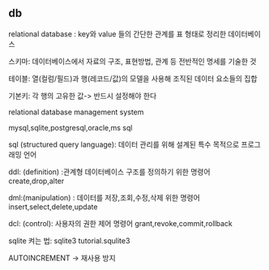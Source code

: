 ## db

relational database : key와 value 들의 간단한 관계를 표 형태로 정리한 데이터베이스

스키마: 데이터베이스에서 자료의 구조, 표현방법, 관계 등 전반적인 명세를 기술한 것

테이블: 열(컬럼/필드)과 행(레코드/값)의 모델을 사용해 조직된 데이터 요소들의 집합

기본키: 각 행의 고유한 값-> 반드시 설정해야 한다



relational database management system

mysql,sqlite,postgresql,oracle,ms sql



sql (structured query language): 데이터 관리를 위해 설계된 특수 목적으로 프로그래밍 언어

ddl: (definition) :관계형 데이터베이스 구조를 정의하기 위한 명령어 create,drop,alter

dml:(manipulation) : 데이터를 저장,조회,수정,삭제 위한 명령어 insert,select,delete,update

dcl: (control): 사용자의 권한 제어 명령어 grant,revoke,commit,rollback



sqlite 켜는 법: sqlite3 tutorial.squlite3

AUTOINCREMENT -> 재사용 방지